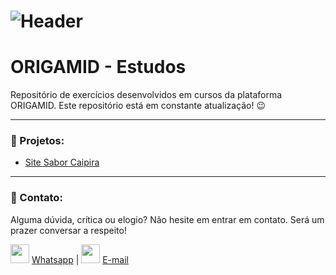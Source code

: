 # ![Header]( https://thalesnunes.com.br/github/header.png )

# ORIGAMID - Estudos

Repositório de exercícios desenvolvidos em cursos da plataforma ORIGAMID.
Este repositório está em constante atualização!  :wink:

------

### :rocket: Projetos:

- [Site Sabor Caipira]( https://github.com/thalesonunes/pequenos-projetos/tree/main/sabor-caipira/ )

------

###  :rocket: Contato:

Alguma dúvida, crítica ou elogio? Não hesite em entrar em contato. Será um prazer conversar a respeito!

<img src="https://thalesnunes.com.br/github/whatsapp.svg" width="30"> [Whatsapp](https://api.whatsapp.com/send?phone=5535997438652) | <img src="https://thalesnunes.com.br/github/email.svg" width="30"> [E-mail](mailto:thales.o.nunes@gmail.com)
